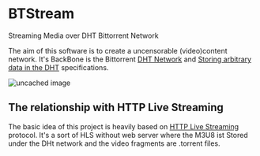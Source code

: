 # BTStream
Streaming Media over DHT Bittorrent Network

The aim of this software is to create a uncensorable (video)content network. It's BackBone is the Bittorrent [DHT Network] and [Storing arbitrary data in the DHT] specifications.

![uncached image](http://www.plantuml.com/plantuml/proxy?cache=no&src=https://github.com/Fluturenet/BTStream/raw/master/doc/diagram1.txt)

## The relationship with HTTP Live Streaming

The basic idea of this project is heavily based on [HTTP Live Streaming] protocol. It's a sort of HLS without web server where the M3U8 ist Stored under the DHt network and the video fragments are .torrent files.

[DHT Network]: http://bittorrent.org/beps/bep_0005.html
[Storing arbitrary data in the DHT]: http://bittorrent.org/beps/bep_0044.html
[HTTP Live Streaming]:https://en.wikipedia.org/wiki/HTTP_Live_Streaming
